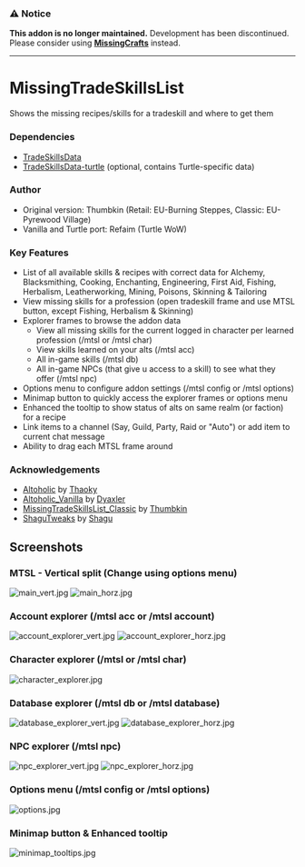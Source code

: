 ### ⚠️ Notice
**This addon is no longer maintained.** Development has been discontinued. Please consider using **[MissingCrafts](https://github.com/refaim/MissingCrafts)** instead.

---

# MissingTradeSkillsList
Shows the missing recipes/skills for a tradeskill and where to get them

### Dependencies
- [TradeSkillsData](https://github.com/refaim/TradeSkillsData)
- [TradeSkillsData-turtle](https://github.com/refaim/TradeSkillsData-turtle) (optional, contains Turtle-specific data)

### Author
- Original version: Thumbkin (Retail: EU-Burning Steppes, Classic: EU-Pyrewood Village)
- Vanilla and Turtle port: Refaim (Turtle WoW)

### Key Features
* List of all available skills & recipes with correct data for Alchemy, Blacksmithing, Cooking, Enchanting, Engineering, First Aid, Fishing, Herbalism, Leatherworking, Mining, Poisons, Skinning & Tailoring
* View missing skills for a profession (open tradeskill frame and use MTSL button, except Fishing, Herbalism & Skinning)
* Explorer frames to browse the addon data
  * View all missing skills for the current logged in character per learned profession (/mtsl or /mtsl char)
  * View skills learned on your alts (/mtsl acc)
  * All in-game skills (/mtsl db)
  * All in-game NPCs (that give u access to a skill) to see what they offer (/mtsl npc)
* Options menu to configure addon settings (/mtsl config or /mtsl options)
* Minimap button to quickly access the explorer frames or options menu
* Enhanced the tooltip to show status of alts on same realm (or faction) for a recipe
* Link items to a channel (Say, Guild, Party, Raid or "Auto") or add item to current chat message
* Ability to drag each MTSL frame around

### Acknowledgements
- [Altoholic](https://www.curseforge.com/wow/addons/altoholic) by [Thaoky](https://legacy.curseforge.com/members/thaokyaltoholic/projects)
- [Altoholic_Vanilla](https://github.com/Dyaxler/Altoholic_Vanilla) by [Dyaxler](https://github.com/Dyaxler)
- [MissingTradeSkillsList_Classic](https://github.com/Thumbkin/MissingTradeSkillsList_Classic) by [Thumbkin](https://github.com/Thumbkin)
- [ShaguTweaks](https://github.com/shagu/ShaguTweaks) by [Shagu](https://github.com/shagu)

## Screenshots

### MTSL - Vertical split (Change using options menu)
![main_vert.jpg](screenshots/main_vert.jpg)
![main_horz.jpg](screenshots/main_horz.jpg)

### Account explorer (/mtsl acc or /mtsl account)
![account_explorer_vert.jpg](screenshots/account_explorer_vert.jpg)
![account_explorer_horz.jpg](screenshots/account_explorer_horz.jpg)

### Character explorer (/mtsl or /mtsl char)
![character_explorer.jpg](screenshots/character_explorer.jpg)

### Database explorer (/mtsl db or /mtsl database)
![database_explorer_vert.jpg](screenshots/database_explorer_vert.jpg)
![database_explorer_horz.jpg](screenshots/database_explorer_horz.jpg)

### NPC explorer (/mtsl npc)
![npc_explorer_vert.jpg](screenshots/npc_explorer_vert.jpg)
![npc_explorer_horz.jpg](screenshots/npc_explorer_horz.jpg)

### Options menu (/mtsl config or /mtsl options)
![options.jpg](screenshots/options.jpg)

### Minimap button & Enhanced tooltip
![minimap_tooltips.jpg](screenshots/minimap_tooltips.jpg)
